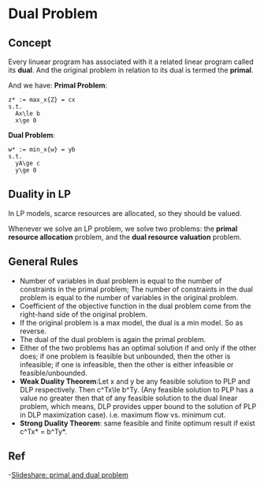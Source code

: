 # Dual Problem
## Concept
Every linuear program has associated with it a related linear program called its **dual**. And the original problem in relation to its dual
is termed the **primal**.

And we have:
**Primal Problem**:  
```
z* := max_x{Z} = cx
s.t.
  Ax\le b
  x\ge 0
```
**Dual Problem**:
```
w* := min_x{w} = yb
s.t.
  yA\ge c
  y\ge 0
```

## Duality in LP
In LP models, scarce resources are allocated, so they should be valued.

Whenever we solve an LP problem, we solve two problems: the **primal resource allocation** problem,
and the **dual resource valuation** problem. 

## General Rules
- Number of variables in dual problem is equal to the number of constraints in the primal problem; The number 
of constraints in the dual problem is equal to the number of variables in the original problem.
- Coefficient of the objective function in the dual problem come from the right-hand side of the original problem.
- If the original problem is a max model, the dual is a min model. So as reverse.
- The dual of the dual problem is again the primal problem.
- Either of the two problems has an optimal solution if and only if the other does; if one problem is feasible but 
unbounded, then the other is infeasible; if one is infeasible, then the other is either infeasible or feasible/unbounded.
- **Weak Duality Theorem**:Let x and y be any feasible solution to PLP and DLP respectively. Then c^Tx\le b^Ty. (Any feasible 
solution to PLP has a value no greater then that of any feasible solution to the dual linear problem, which means, DLP provides 
upper bound to the solution of PLP in DLP maximization case). i.e. maximum flow vs. 
minimum cut.
- **Strong Duality Theorem**: same feasible and finite optimum result if exist c^Tx* = b^Ty*.

## Ref
-[Slideshare: primal and dual problem](https://www.slideshare.net/YashLad3/primal-and-dual-problem)
